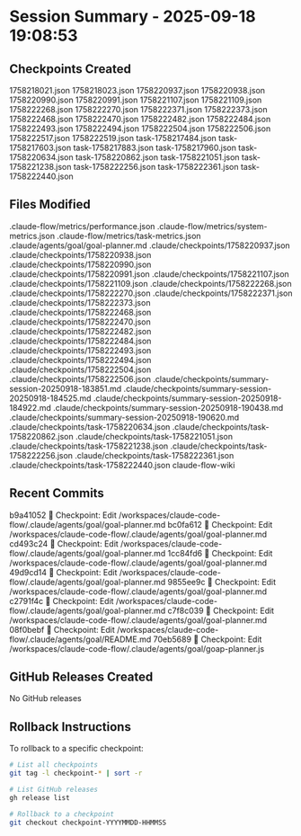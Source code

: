 # Session Summary - 2025-09-18 19:08:53

## Checkpoints Created
1758218021.json
1758218023.json
1758220937.json
1758220938.json
1758220990.json
1758220991.json
1758221107.json
1758221109.json
1758222268.json
1758222270.json
1758222371.json
1758222373.json
1758222468.json
1758222470.json
1758222482.json
1758222484.json
1758222493.json
1758222494.json
1758222504.json
1758222506.json
1758222517.json
1758222519.json
task-1758217484.json
task-1758217603.json
task-1758217883.json
task-1758217960.json
task-1758220634.json
task-1758220862.json
task-1758221051.json
task-1758221238.json
task-1758222256.json
task-1758222361.json
task-1758222440.json

## Files Modified
.claude-flow/metrics/performance.json
.claude-flow/metrics/system-metrics.json
.claude-flow/metrics/task-metrics.json
.claude/agents/goal/goal-planner.md
.claude/checkpoints/1758220937.json
.claude/checkpoints/1758220938.json
.claude/checkpoints/1758220990.json
.claude/checkpoints/1758220991.json
.claude/checkpoints/1758221107.json
.claude/checkpoints/1758221109.json
.claude/checkpoints/1758222268.json
.claude/checkpoints/1758222270.json
.claude/checkpoints/1758222371.json
.claude/checkpoints/1758222373.json
.claude/checkpoints/1758222468.json
.claude/checkpoints/1758222470.json
.claude/checkpoints/1758222482.json
.claude/checkpoints/1758222484.json
.claude/checkpoints/1758222493.json
.claude/checkpoints/1758222494.json
.claude/checkpoints/1758222504.json
.claude/checkpoints/1758222506.json
.claude/checkpoints/summary-session-20250918-183851.md
.claude/checkpoints/summary-session-20250918-184525.md
.claude/checkpoints/summary-session-20250918-184922.md
.claude/checkpoints/summary-session-20250918-190438.md
.claude/checkpoints/summary-session-20250918-190620.md
.claude/checkpoints/task-1758220634.json
.claude/checkpoints/task-1758220862.json
.claude/checkpoints/task-1758221051.json
.claude/checkpoints/task-1758221238.json
.claude/checkpoints/task-1758222256.json
.claude/checkpoints/task-1758222361.json
.claude/checkpoints/task-1758222440.json
claude-flow-wiki

## Recent Commits
b9a41052 🔖 Checkpoint: Edit /workspaces/claude-code-flow/.claude/agents/goal/goal-planner.md
bc0fa612 🔖 Checkpoint: Edit /workspaces/claude-code-flow/.claude/agents/goal/goal-planner.md
cd493c24 🔖 Checkpoint: Edit /workspaces/claude-code-flow/.claude/agents/goal/goal-planner.md
1cc84fd6 🔖 Checkpoint: Edit /workspaces/claude-code-flow/.claude/agents/goal/goal-planner.md
49d9cd14 🔖 Checkpoint: Edit /workspaces/claude-code-flow/.claude/agents/goal/goal-planner.md
9855ee9c 🔖 Checkpoint: Edit /workspaces/claude-code-flow/.claude/agents/goal/goal-planner.md
c2791f4c 🔖 Checkpoint: Edit /workspaces/claude-code-flow/.claude/agents/goal/goal-planner.md
c7f8c039 🔖 Checkpoint: Edit /workspaces/claude-code-flow/.claude/agents/goal/goal-planner.md
08f0bebf 🔖 Checkpoint: Edit /workspaces/claude-code-flow/.claude/agents/goal/README.md
70eb5689 🔖 Checkpoint: Edit /workspaces/claude-code-flow/.claude/agents/goal/goap-planner.js

## GitHub Releases Created
No GitHub releases

## Rollback Instructions
To rollback to a specific checkpoint:
```bash
# List all checkpoints
git tag -l checkpoint-* | sort -r

# List GitHub releases
gh release list

# Rollback to a checkpoint
git checkout checkpoint-YYYYMMDD-HHMMSS
```
